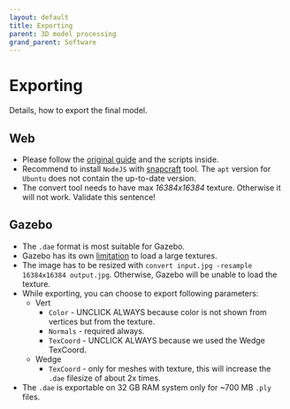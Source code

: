 ```yaml
---
layout: default
title: Exporting
parent: 3D model processing
grand_parent: Software
---
```


# Exporting
Details, how to export the final model.

## Web
* Please follow the [original guide](https://mrs.felk.cvut.cz/gitlab/bednaj14/meshlab/blob/master/modely_report.pdf) and the scripts inside.
* Recommend to install `NodeJS` with [snapcraft](https://snapcraft.io/node) tool. The `apt` version for `Ubuntu` does not contain the up-to-date version.
* The convert tool needs to have max *16384x16384* texture. Otherwise it will not work. Validate this sentence!

## Gazebo
* The `.dae` format is most suitable for Gazebo.
* Gazebo has its own [limitation](https://answers.gazebosim.org//question/1331/solved-jpeg-file-make-gazebo-die/) to load a large textures.
* The image has to be resized with `convert input.jpg -resample 16384x16384 output.jpg`. Otherwise, Gazebo will be unable to load the texture.
* While exporting, you can choose to export following parameters:
    * Vert
        * `Color` - UNCLICK ALWAYS because color is not shown from vertices but from the texture.
        * `Normals` - required always.
        * `TexCoord` - UNCLICK ALWAYS because we used the Wedge TexCoord.
    * Wedge
        - `TexCoord` - only for meshes with texture, this will increase the `.dae` filesize of about 2x times.
* The `.dae` is exportable on 32 GB RAM system only for ~700 MB `.ply` files.
